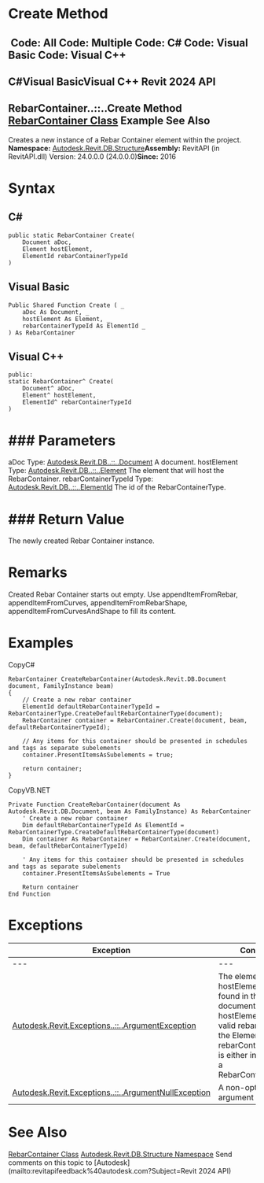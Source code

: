 # Create Method

﻿
 Code: All Code: Multiple Code: C# Code: Visual Basic Code: Visual C++   
---  
C#Visual BasicVisual C++
Revit 2024 API  
---  
RebarContainer..::..Create Method   
[RebarContainer Class](61979a57-facc-d97a-7a35-ee04eed59156.md "RebarContainer Class") Example See Also  
---  
Creates a new instance of a Rebar Container element within the project. 
**Namespace:** [Autodesk.Revit.DB.Structure](d586b341-f687-9d90-e96d-255806b7d4fc.md "Autodesk.Revit.DB.Structure Namespace")**Assembly:** RevitAPI (in RevitAPI.dll) Version: 24.0.0.0 (24.0.0.0)**Since:** 2016 
# Syntax
C#  
---  
```text
public static RebarContainer Create(
	Document aDoc,
	Element hostElement,
	ElementId rebarContainerTypeId
)
```
  
Visual Basic  
---  
```text
Public Shared Function Create ( _
	aDoc As Document, _
	hostElement As Element, _
	rebarContainerTypeId As ElementId _
) As RebarContainer
```
  
Visual C++  
---  
```text
public:
static RebarContainer^ Create(
	Document^ aDoc, 
	Element^ hostElement, 
	ElementId^ rebarContainerTypeId
)
```
  
# ### Parameters
aDoc
    Type: [Autodesk.Revit.DB..::..Document](db03274b-a107-aa32-9034-f3e0df4bb1ec.md "Document Class") A document. 
hostElement
    Type: [Autodesk.Revit.DB..::..Element](eb16114f-69ea-f4de-0d0d-f7388b105a16.md "Element Class") The element that will host the RebarContainer. 
rebarContainerTypeId
    Type: [Autodesk.Revit.DB..::..ElementId](44f3f7b1-3229-3404-93c9-dc5e70337dd6.md "ElementId Class") The id of the RebarContainerType. 
# ### Return Value
The newly created Rebar Container instance. 
# Remarks
Created Rebar Container starts out empty. Use appendItemFromRebar, appendItemFromCurves, appendItemFromRebarShape, appendItemFromCurvesAndShape to fill its content. 
# Examples
CopyC#
```text
RebarContainer CreateRebarContainer(Autodesk.Revit.DB.Document document, FamilyInstance beam)
{
    // Create a new rebar container
    ElementId defaultRebarContainerTypeId = RebarContainerType.CreateDefaultRebarContainerType(document);
    RebarContainer container = RebarContainer.Create(document, beam, defaultRebarContainerTypeId);

    // Any items for this container should be presented in schedules and tags as separate subelements
    container.PresentItemsAsSubelements = true;

    return container;
}
```

CopyVB.NET
```text
Private Function CreateRebarContainer(document As Autodesk.Revit.DB.Document, beam As FamilyInstance) As RebarContainer
    ' Create a new rebar container
    Dim defaultRebarContainerTypeId As ElementId = RebarContainerType.CreateDefaultRebarContainerType(document)
    Dim container As RebarContainer = RebarContainer.Create(document, beam, defaultRebarContainerTypeId)

    ' Any items for this container should be presented in schedules and tags as separate subelements
    container.PresentItemsAsSubelements = True

    Return container
End Function
```

# Exceptions
| Exception | Condition |
| --- | --- |
| --- | --- |
| [Autodesk.Revit.Exceptions..::..ArgumentException](2e6e4206-97a8-dd4b-df5d-4269f4bb6088.md "ArgumentException Class") | The element hostElement was not found in the given document. -or- hostElement is not a valid rebar host. -or- the ElementId rebarContainerTypeId is either invalid or not a RebarContainerType. |
| [Autodesk.Revit.Exceptions..::..ArgumentNullException](631e1424-60f4-929b-4e52-dda9dcd26316.md "ArgumentNullException Class") | A non-optional argument was null |

# See Also
[RebarContainer Class](61979a57-facc-d97a-7a35-ee04eed59156.md "RebarContainer Class")
[Autodesk.Revit.DB.Structure Namespace](d586b341-f687-9d90-e96d-255806b7d4fc.md "Autodesk.Revit.DB.Structure Namespace")
Send comments on this topic to [Autodesk](mailto:revitapifeedback%40autodesk.com?Subject=Revit 2024 API)